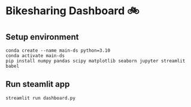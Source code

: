 # Bikesharing Dashboard 🚲

## Setup environment
```
conda create --name main-ds python=3.10
conda activate main-ds
pip install numpy pandas scipy matplotlib seaborn jupyter streamlit babel
```

## Run steamlit app
```
streamlit run dashboard.py
```
